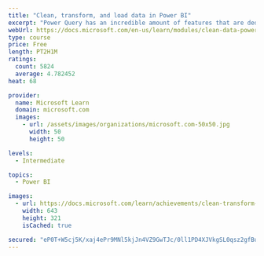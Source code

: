 ```yaml
---
title: "Clean, transform, and load data in Power BI"
excerpt: "Power Query has an incredible amount of features that are dedicated to helping you clean and prepare your data for analysis. You will learn how to simplify a complicated model, change data types, rename objects, and pivot data. You will also learn how to profile columns so that you know which columns have the valuable data that you’re seeking for deeper analytics."
webUrl: https://docs.microsoft.com/en-us/learn/modules/clean-data-power-bi/
type: course
price: Free
length: PT2H1M
ratings:
  count: 5824
  average: 4.782452
heat: 68

provider:
  name: Microsoft Learn
  domain: microsoft.com
  images:
    - url: /assets/images/organizations/microsoft.com-50x50.jpg
      width: 50
      height: 50

levels:
  - Intermediate

topics:
  - Power BI

images:
  - url: https://docs.microsoft.com/learn/achievements/clean-transform-and-load-data-in-power-bi-social.png
    width: 643
    height: 321
    isCached: true

secured: "eP0T+W5cj5K/xaj4ePr9MNl5kjJn4VZ9GwTJc/0ll1PD4XJVkgSL0qsz2gfBuPavNh7nNObXmiuynTZtXk4WoCb9HNmRkob9VLDygqzGIJ+/HFqT0OzIAse5nHc4r5kIK/0Nbeb/l+OdqJoHmEfUvss9ysje4DRv593vaqISxLYlHT7IGb5lT0cijmxPJczxf/m7XWNYvdgY8xTXK3epXOCXqDr/pUGGIkhGJDdJ+zAXhNF+DSbqR3ORYOKjBq3vvzZPAwjhTdlBCFAeqxXjJzx0iMYl2Bl139RzvG9MA1H2d7/3KYjUAjo662VVZpuLsXob44ewwV1regsy2YspdSCzIU1t7vp6H2YUssE0U+N2aqjfh3ch6b6BcHuOjxS3pS3SS7wOFBrItA/RD2FSA6XbIxwt4l876lv4yMDwtQU=;HmqKTT443czXTVot4ahw4A=="
---
```



